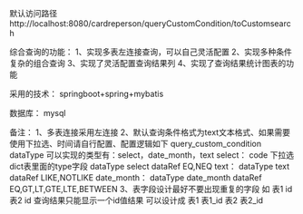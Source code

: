 
默认访问路径http://localhost:8080/cardreperson/queryCustomCondition/toCustomsearch

综合查询的功能：
1、实现多表左连接查询，可以自己灵活配置
2、实现多种条件复杂的组合查询
3、实现了灵活配置查询结果列
4、实现了查询结果统计图表的功能

采用的技术：
springboot+spring+mybatis

数据库：
mysql

备注：
1、多表连接采用左连接
2、默认查询条件格式为text文本格式、如果需要使用下拉选、时间请自行配置、配置逻辑如下
	query_custom_condition
	dataType 可以实现的类型有：select，date_month，text
	select： 	 code        下拉选dict表里面的type字段
				 dataType     select
				 dataRef      EQ,NEQ
	text：       dataType     text
				 dataRef      LIKE,NOTLIKE
date_month：     dataType     date_month
				 dataRef      EQ,GT,LT,GTE,LTE,BETWEEN
3、表字段设计最好不要出现重复的字段
   如 表1  id
      表2  id
	查询结果只能显示一个id值结果
	可以设计成
	  表1  表1_id
      表2  表2_id
